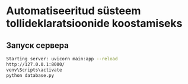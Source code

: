 # Automatiseeritud süsteem tollideklaratsioonide koostamiseks

## Запуск сервера

```bash
Starting server: uvicorn main:app --reload  
http://127.0.0.1:8000/  
venv\Scripts\activate  
python database.py
